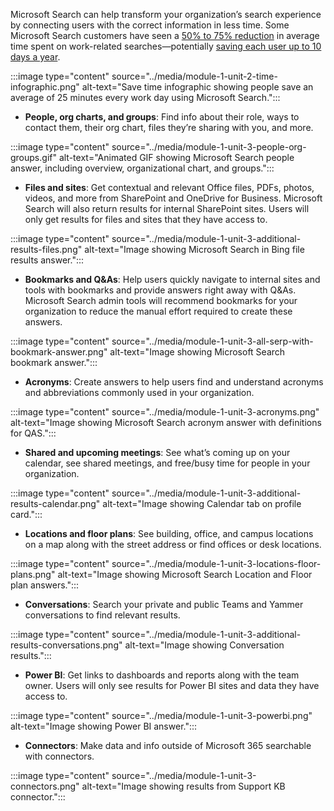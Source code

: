 Microsoft Search can help transform your organization’s search experience by connecting users with the correct information in less time. Some Microsoft Search customers have seen a [50% to 75% reduction](https://aka.ms/microsoftsearchTEI) in average time spent on work-related searches—potentially [saving each user up to 10 days a year](https://query.prod.cms.rt.microsoft.com/cms/api/am/binary/RWBtUd).

:::image type="content" source="../media/module-1-unit-2-time-infographic.png" alt-text="Save time infographic showing people save an average of 25 minutes every work day using Microsoft Search.":::

- **People, org charts, and groups**: Find info about their role, ways to contact them, their org chart, files they’re sharing with you, and more.

:::image type="content" source="../media/module-1-unit-3-people-org-groups.gif" alt-text="Animated GIF showing Microsoft Search people answer, including overview, organizational chart, and groups.":::

- **Files and sites**: Get contextual and relevant Office files, PDFs, photos, videos, and more from SharePoint and OneDrive for Business. Microsoft Search will also return results for internal SharePoint sites. Users will only get results for files and sites that they have access to.

:::image type="content" source="../media/module-1-unit-3-additional-results-files.png" alt-text="Image showing Microsoft Search in Bing file results answer.":::

- **Bookmarks and Q&As**: Help users quickly navigate to internal sites and tools with bookmarks and provide answers right away with Q&As. Microsoft Search admin tools will recommend bookmarks for your organization to reduce the manual effort required to create these answers.

:::image type="content" source="../media/module-1-unit-3-all-serp-with-bookmark-answer.png" alt-text="Image showing Microsoft Search bookmark answer.":::

- **Acronyms**: Create answers to help users find and understand acronyms and abbreviations commonly used in your organization.

:::image type="content" source="../media/module-1-unit-3-acronyms.png" alt-text="Image showing Microsoft Search acronym answer with definitions for QAS.":::

- **Shared and upcoming meetings**: See what’s coming up on your calendar, see  shared meetings, and free/busy time for people in your organization.

:::image type="content" source="../media/module-1-unit-3-additional-results-calendar.png" alt-text="Image showing Calendar tab on profile card.":::

- **Locations and floor plans**: See building, office, and campus locations on a map along with the street address or find offices or desk locations.

:::image type="content" source="../media/module-1-unit-3-locations-floor-plans.png" alt-text="Image showing Microsoft Search Location and Floor plan answers.":::

- **Conversations**: Search your private and public Teams and Yammer conversations to find relevant results.

:::image type="content" source="../media/module-1-unit-3-additional-results-conversations.png" alt-text="Image showing Conversation results.":::

- **Power BI**: Get links to dashboards and reports along with the team owner. Users will only see results for Power BI sites and data they have access to.

:::image type="content" source="../media/module-1-unit-3-powerbi.png" alt-text="Image showing Power BI answer.":::

- **Connectors**: Make data and info outside of Microsoft 365 searchable with connectors.

:::image type="content" source="../media/module-1-unit-3-connectors.png" alt-text="Image showing results from Support KB connector.":::
